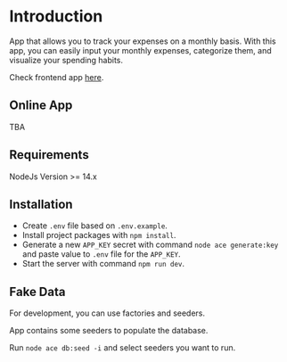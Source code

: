 # Introduction

App that allows you to track your expenses on a monthly basis. With this app, you can easily input your monthly expenses, categorize them, and visualize your spending habits.

Check frontend app [here](https://github.com/gentritabazi/monthly-expenses-app-frontend).

## Online App

TBA

## Requirements

NodeJs Version >= 14.x

## Installation

- Create `.env` file based on `.env.example`.
- Install project packages with `npm install`.
- Generate a new `APP_KEY` secret with command `node ace generate:key` and paste value to `.env` file for the `APP_KEY`.
- Start the server with command `npm run dev`.

## Fake Data

For development, you can use factories and seeders.

App contains some seeders to populate the database.

Run `node ace db:seed -i` and select seeders you want to run.
